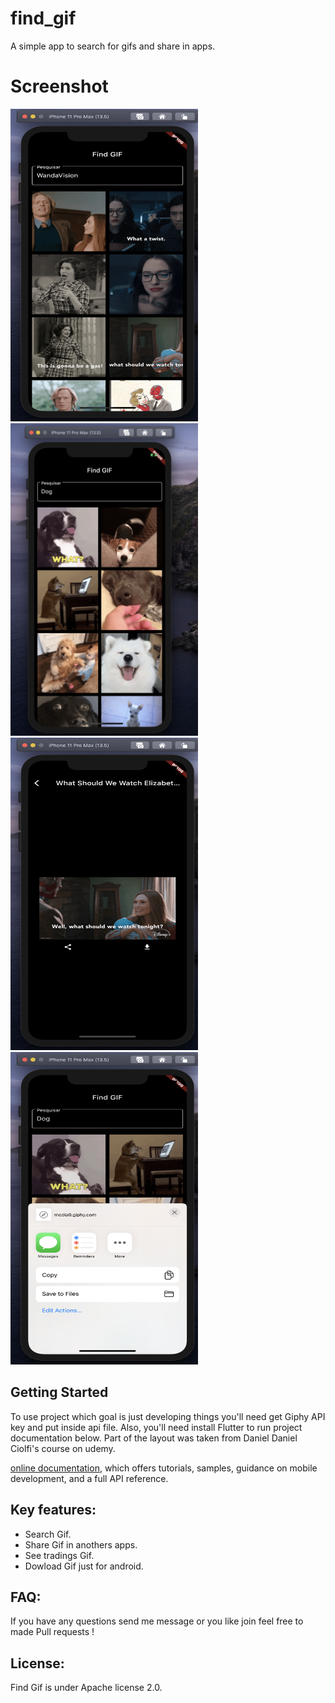 # find_gif

A simple app to search for gifs and share in apps.

# Screenshot

<img src="/screenshot/wanda.png" width = "300" height="500px"/><img src="/screenshot/main.png" width = "300" height="500px"/>
<img src="/screenshot/detail.png" width = "300" height="500px"/> <img src="/screenshot/share.png" width = "300" height="500px"/>

## Getting Started

To use project which goal is just developing things you'll need get Giphy API key and put inside api file.
Also, you'll need install Flutter to run project documentation below. Part of the layout was taken from Daniel Daniel Ciolfi's course on udemy.

[online documentation](https://flutter.dev/docs), which offers tutorials,
samples, guidance on mobile development, and a full API reference.

## Key features:

- Search Gif.
- Share Gif in anothers apps.
- See tradings Gif.
- Dowload Gif just for android.

## FAQ:

If you have any questions send me message or you like join feel free to made Pull requests !

## License:

Find Gif is under Apache license 2.0.
